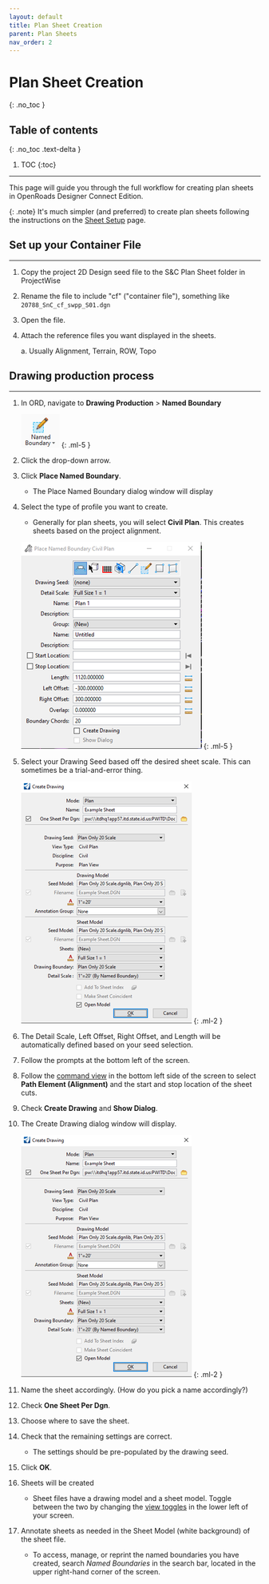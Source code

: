 ```yaml
---
layout: default
title: Plan Sheet Creation
parent: Plan Sheets
nav_order: 2
---
```


# Plan Sheet Creation
{: .no_toc }

## Table of contents
{: .no_toc .text-delta }

1. TOC
{:toc}

---

This page will guide you through the full workflow for creating plan sheets in OpenRoads Designer Connect Edition.

{: .note}
It's much simpler (and preferred) to create plan sheets following the instructions on the [Sheet Setup] page.

## Set up your Container File
***

1.  Copy the project 2D Design seed file to the S&C Plan Sheet folder in ProjectWise

2.  Rename the file to include "cf" ("container file"), something like `20788_SnC_cf_swpp_S01.dgn`

3.  Open the file.

4.  Attach the reference files you want displayed in the sheets.

    a.  Usually Alignment, Terrain, ROW, Topo 

## Drawing production process
***

1.  In ORD, navigate to **Drawing Production** > **Named Boundary**

    ![](../assets/images/named-boundary-icon.png)
    {: .ml-5 }

2.  Click the drop-down arrow.

3.  Click **Place Named Boundary**.

    -   The Place Named Boundary dialog window will display

4.  Select the type of profile you want to create.

    -   Generally for plan sheets, you will select **Civil Plan**. This creates sheets based on the project alignment.

    ![](../assets/images/named-boundary-properties.png)
    {: .ml-5 }

5.  Select your Drawing Seed based off the desired sheet scale. This can sometimes be a trial-and-error thing. 

    ![](../assets/images/create-drawing.png)
    {: .ml-2 }

6.  The Detail Scale, Left Offset, Right Offset, and Length will be automatically defined based on your seed selection.

7.  Follow the prompts at the bottom left of the screen. 

8.  Follow the [command view] in the bottom left side of the screen to select **Path Element (Alignment)** and the start and stop location of the sheet cuts. 

9.  Check **Create Drawing** and **Show Dialog**.

10. The Create Drawing dialog window will display.

    ![](../assets/images/create-drawing.png)
    {: .ml-2 }

11. Name the sheet accordingly. (How do you pick a name accordingly?)

12. Check **One Sheet Per Dgn**.

13. Choose where to save the sheet.

14. Check that the remaining settings are correct.

    -   The settings should be pre-populated by the drawing seed.

15. Click **OK**.

16. Sheets will be created

    -   Sheet files have a drawing model and a sheet model. Toggle between the two by changing the [view toggles] in the lower left of your screen.

17. Annotate sheets as needed in the Sheet Model (white background) of the sheet file. 

    - To access, manage, or reprint the named boundaries you have created, search *Named Boundaries* in the search bar, located in the upper right-hand corner of the screen. 

[Sheet Setup]: /knowledge-base/docs/sheet-setup
[command view]: https://docs.bentley.com/LiveContent/web/OpenRoads%20Designer%20CONNECT%20Edition-v13/en/GUID-40CF9525-AB56-47BF-AF51-63D75333BB61.html
[view toggles]: https://docs.bentley.com/LiveContent/web/OpenRoads%20Designer%20CONNECT%20Edition-v13/en/GUID-40CF9525-AB56-47BF-AF51-63D75333BB61.html